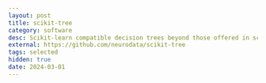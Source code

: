 ```yaml
---
layout: post
title: scikit-tree
category: software
desc: Scikit-learn compatible decision trees beyond those offered in scikit-learn.
external: https://github.com/neurodata/scikit-tree
tags: selected
hidden: true
date: 2024-03-01
---
```

